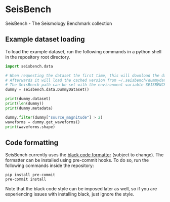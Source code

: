 # SeisBench
SeisBench - The Seismology Benchmark collection

## Example dataset loading
To load the example dataset, run the following commands in a python shell in the repository root directory.
```python
import seisbench.data

# When requesting the dataset the first time, this will download the dataset.
# Afterwards it will load the cached version from ~/.seisbench/dummydataset.
# The SeisBench path can be set with the environment variable SEISBENCH_CACHE_ROOT
dummy = seisbench.data.DummyDataset()

print(dummy.dataset)
print(len(dummy))
print(dummy.metadata)

dummy.filter(dummy["source_magnitude"] > 2)
waveforms = dummy.get_waveforms()
print(waveforms.shape)
```

## Code formatting
SeisBench currently uses the [black code formatter](https://github.com/psf/black) (subject to change).
The formatter can be installed using pre-commit hooks.
To do so, run the following commands inside the repository:
```
pip install pre-commit
pre-commit install
```
Note that the black code style can be imposed later as well,
so if you are experiencing issues with installing black, just ignore the style.